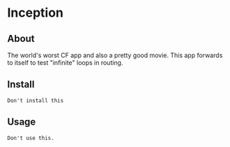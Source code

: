 # Inception

## About
The world's worst CF app and also a pretty good movie.
This app forwards to itself to test "infinite" loops in routing.

## Install

    Don't install this

## Usage

    Don't use this.
